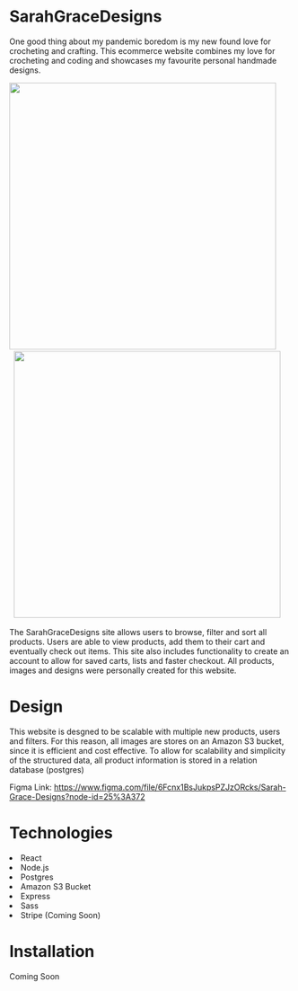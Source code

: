 # SarahGraceDesigns 
One good thing about my pandemic boredom is my new found love for crocheting and crafting. This ecommerce website combines my love for crocheting and coding and showcases my favourite personal handmade designs.

 <img src="https://user-images.githubusercontent.com/60834355/164144544-a415b2b7-85e3-4080-a5e1-a9a3203ce5da.png" width="475"/>  &nbsp;  &nbsp; &nbsp; &nbsp;
 <img src="https://user-images.githubusercontent.com/60834355/164144759-accfe945-cde0-4c54-a24e-ff616493f303.png" width="475"/>


The SarahGraceDesigns site allows users to browse, filter and sort all products. 
Users are able to view products, add them to their cart and eventually check out items. This site also includes functionality to create an account
to allow for saved carts, lists and faster checkout. All products, images and designs were personally created for this website.

# Design 
This website is desgned to be scalable with multiple new products, users and filters. For this reason, all images are stores on an Amazon S3 bucket, since it is efficient 
and cost effective. To allow for scalability and simplicity of the structured data, all product information is stored in a relation database (postgres)

Figma Link: https://www.figma.com/file/6Fcnx1BsJukpsPZJzORcks/Sarah-Grace-Designs?node-id=25%3A372

# Technologies
<li> React </li>
<li> Node.js </li>
<li> Postgres </li>
<li> Amazon S3 Bucket </li>
<li> Express </li>
<li> Sass </li>
<li> Stripe (Coming Soon)</li>

# Installation 
Coming Soon


